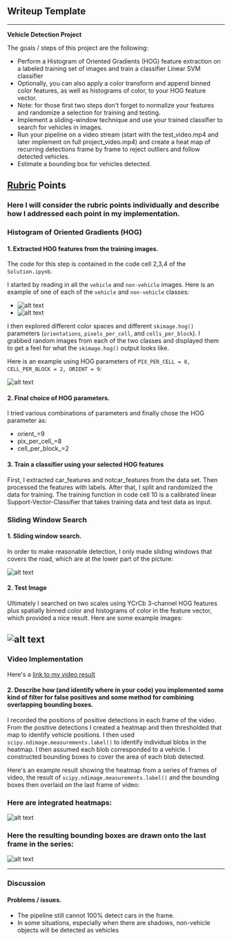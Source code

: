 ## Writeup Template


---

**Vehicle Detection Project**

The goals / steps of this project are the following:

* Perform a Histogram of Oriented Gradients (HOG) feature extraction on a labeled training set of images and train a classifier Linear SVM classifier
* Optionally, you can also apply a color transform and append binned color features, as well as histograms of color, to your HOG feature vector.
* Note: for those first two steps don't forget to normalize your features and randomize a selection for training and testing.
* Implement a sliding-window technique and use your trained classifier to search for vehicles in images.
* Run your pipeline on a video stream (start with the test_video.mp4 and later implement on full project_video.mp4) and create a heat map of recurring detections frame by frame to reject outliers and follow detected vehicles.
* Estimate a bounding box for vehicles detected.

[//]: # (Image References)
[image1_1]: ./examples/car.png
[image1_2]: ./examples/notcar.png
[image2]: ./examples/hot_ex.png
[image3]: ./examples/slidingwindows.png
[image4]: ./examples/sliding_window.jpg
[image5]: ./examples/theheat.png
[image7]: ./examples/output_bboxes.png
[video1]: ./project_video.mp4

## [Rubric](https://review.udacity.com/#!/rubrics/513/view) Points
### Here I will consider the rubric points individually and describe how I addressed each point in my implementation.  





### Histogram of Oriented Gradients (HOG)

#### 1. Extracted HOG features from the training images.

The code for this step is contained in the code cell 2,3,4 of the `Solution.ipynb`.  

I started by reading in all the `vehicle` and `non-vehicle` images.  Here is an example of one of each of the `vehicle` and `non-vehicle` classes:
- ![alt text][image1_1]
- ![alt text][image1_2]

I then explored different color spaces and different `skimage.hog()` parameters (`orientations`, `pixels_per_cell`, and `cells_per_block`).  I grabbed random images from each of the two classes and displayed them to get a feel for what the `skimage.hog()` output looks like.

Here is an example using HOG parameters of `PIX_PER_CELL = 8, CELL_PER_BLOCK = 2, ORIENT = 9`:


![alt text][image2]

#### 2. Final choice of HOG parameters.

I tried various combinations of parameters and finally chose the HOG parameter as:
- orient_=9
- pix_per_cell_=8
- cell_per_block_=2

#### 3. Train a classifier using your selected HOG features

First, I extracted car_features and notcar_features from the data set. Then processed the features with labels. After that, I split and randomized the data for training. The training function in code cell 10 is a calibrated linear Support-Vector-Classifier that takes training data and test data as input.

### Sliding Window Search

#### 1. Sliding window search.

In order to make reasonable detection, I only made sliding windows that covers the road, which are at the lower part of the picture:

![alt text][image3]

#### 2. Test Image

Ultimately I searched on two scales using YCrCb 3-channel HOG features plus spatially binned color and histograms of color in the feature vector, which provided a nice result.  Here are some example images:

![alt text][image4]
---

### Video Implementation

Here's a [link to my video result](./project_video_soln.mp4)


#### 2. Describe how (and identify where in your code) you implemented some kind of filter for false positives and some method for combining overlapping bounding boxes.

I recorded the positions of positive detections in each frame of the video.  From the positive detections I created a heatmap and then thresholded that map to identify vehicle positions.  I then used `scipy.ndimage.measurements.label()` to identify individual blobs in the heatmap.  I then assumed each blob corresponded to a vehicle.  I constructed bounding boxes to cover the area of each blob detected.  

Here's an example result showing the heatmap from a series of frames of video, the result of `scipy.ndimage.measurements.label()` and the bounding boxes then overlaid on the last frame of video:

### Here are integrated heatmaps:

![alt text][image5]


### Here the resulting bounding boxes are drawn onto the last frame in the series:
![alt text][image7]



---

### Discussion

#### Problems / issues.

- The pipeline still cannot 100% detect cars in the frame.
- In some situations, especially when there are shadows, non-vehicle objects will be detected as vehicles
